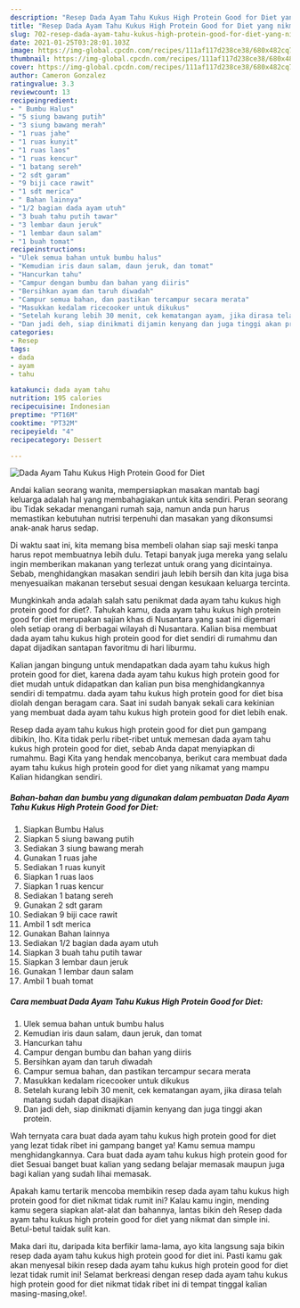 ```yaml
---
description: "Resep Dada Ayam Tahu Kukus High Protein Good for Diet yang nikmat Untuk Jualan"
title: "Resep Dada Ayam Tahu Kukus High Protein Good for Diet yang nikmat Untuk Jualan"
slug: 702-resep-dada-ayam-tahu-kukus-high-protein-good-for-diet-yang-nikmat-untuk-jualan
date: 2021-01-25T03:28:01.103Z
image: https://img-global.cpcdn.com/recipes/111af117d238ce38/680x482cq70/dada-ayam-tahu-kukus-high-protein-good-for-diet-foto-resep-utama.jpg
thumbnail: https://img-global.cpcdn.com/recipes/111af117d238ce38/680x482cq70/dada-ayam-tahu-kukus-high-protein-good-for-diet-foto-resep-utama.jpg
cover: https://img-global.cpcdn.com/recipes/111af117d238ce38/680x482cq70/dada-ayam-tahu-kukus-high-protein-good-for-diet-foto-resep-utama.jpg
author: Cameron Gonzalez
ratingvalue: 3.3
reviewcount: 13
recipeingredient:
- " Bumbu Halus"
- "5 siung bawang putih"
- "3 siung bawang merah"
- "1 ruas jahe"
- "1 ruas kunyit"
- "1 ruas laos"
- "1 ruas kencur"
- "1 batang sereh"
- "2 sdt garam"
- "9 biji cace rawit"
- "1 sdt merica"
- " Bahan lainnya"
- "1/2 bagian dada ayam utuh"
- "3 buah tahu putih tawar"
- "3 lembar daun jeruk"
- "1 lembar daun salam"
- "1 buah tomat"
recipeinstructions:
- "Ulek semua bahan untuk bumbu halus"
- "Kemudian iris daun salam, daun jeruk, dan tomat"
- "Hancurkan tahu"
- "Campur dengan bumbu dan bahan yang diiris"
- "Bersihkan ayam dan taruh diwadah"
- "Campur semua bahan, dan pastikan tercampur secara merata"
- "Masukkan kedalam ricecooker untuk dikukus"
- "Setelah kurang lebih 30 menit, cek kematangan ayam, jika dirasa telah matang sudah dapat disajikan"
- "Dan jadi deh, siap dinikmati dijamin kenyang dan juga tinggi akan protein."
categories:
- Resep
tags:
- dada
- ayam
- tahu

katakunci: dada ayam tahu 
nutrition: 195 calories
recipecuisine: Indonesian
preptime: "PT16M"
cooktime: "PT32M"
recipeyield: "4"
recipecategory: Dessert

---
```



![Dada Ayam Tahu Kukus High Protein Good for Diet](https://img-global.cpcdn.com/recipes/111af117d238ce38/680x482cq70/dada-ayam-tahu-kukus-high-protein-good-for-diet-foto-resep-utama.jpg)

Andai kalian seorang wanita, mempersiapkan masakan mantab bagi keluarga adalah hal yang membahagiakan untuk kita sendiri. Peran seorang ibu Tidak sekadar menangani rumah saja, namun anda pun harus memastikan kebutuhan nutrisi terpenuhi dan masakan yang dikonsumsi anak-anak harus sedap.

Di waktu  saat ini, kita memang bisa membeli olahan siap saji meski tanpa harus repot membuatnya lebih dulu. Tetapi banyak juga mereka yang selalu ingin memberikan makanan yang terlezat untuk orang yang dicintainya. Sebab, menghidangkan masakan sendiri jauh lebih bersih dan kita juga bisa menyesuaikan makanan tersebut sesuai dengan kesukaan keluarga tercinta. 



Mungkinkah anda adalah salah satu penikmat dada ayam tahu kukus high protein good for diet?. Tahukah kamu, dada ayam tahu kukus high protein good for diet merupakan sajian khas di Nusantara yang saat ini digemari oleh setiap orang di berbagai wilayah di Nusantara. Kalian bisa membuat dada ayam tahu kukus high protein good for diet sendiri di rumahmu dan dapat dijadikan santapan favoritmu di hari liburmu.

Kalian jangan bingung untuk mendapatkan dada ayam tahu kukus high protein good for diet, karena dada ayam tahu kukus high protein good for diet mudah untuk didapatkan dan kalian pun bisa menghidangkannya sendiri di tempatmu. dada ayam tahu kukus high protein good for diet bisa diolah dengan beragam cara. Saat ini sudah banyak sekali cara kekinian yang membuat dada ayam tahu kukus high protein good for diet lebih enak.

Resep dada ayam tahu kukus high protein good for diet pun gampang dibikin, lho. Kita tidak perlu ribet-ribet untuk memesan dada ayam tahu kukus high protein good for diet, sebab Anda dapat menyiapkan di rumahmu. Bagi Kita yang hendak mencobanya, berikut cara membuat dada ayam tahu kukus high protein good for diet yang nikamat yang mampu Kalian hidangkan sendiri.

<!--inarticleads1-->

##### Bahan-bahan dan bumbu yang digunakan dalam pembuatan Dada Ayam Tahu Kukus High Protein Good for Diet:

1. Siapkan  Bumbu Halus
1. Siapkan 5 siung bawang putih
1. Sediakan 3 siung bawang merah
1. Gunakan 1 ruas jahe
1. Sediakan 1 ruas kunyit
1. Siapkan 1 ruas laos
1. Siapkan 1 ruas kencur
1. Sediakan 1 batang sereh
1. Gunakan 2 sdt garam
1. Sediakan 9 biji cace rawit
1. Ambil 1 sdt merica
1. Gunakan  Bahan lainnya
1. Sediakan 1/2 bagian dada ayam utuh
1. Siapkan 3 buah tahu putih tawar
1. Siapkan 3 lembar daun jeruk
1. Gunakan 1 lembar daun salam
1. Ambil 1 buah tomat




<!--inarticleads2-->

##### Cara membuat Dada Ayam Tahu Kukus High Protein Good for Diet:

1. Ulek semua bahan untuk bumbu halus
1. Kemudian iris daun salam, daun jeruk, dan tomat
1. Hancurkan tahu
1. Campur dengan bumbu dan bahan yang diiris
1. Bersihkan ayam dan taruh diwadah
1. Campur semua bahan, dan pastikan tercampur secara merata
1. Masukkan kedalam ricecooker untuk dikukus
1. Setelah kurang lebih 30 menit, cek kematangan ayam, jika dirasa telah matang sudah dapat disajikan
1. Dan jadi deh, siap dinikmati dijamin kenyang dan juga tinggi akan protein.




Wah ternyata cara buat dada ayam tahu kukus high protein good for diet yang lezat tidak ribet ini gampang banget ya! Kamu semua mampu menghidangkannya. Cara buat dada ayam tahu kukus high protein good for diet Sesuai banget buat kalian yang sedang belajar memasak maupun juga bagi kalian yang sudah lihai memasak.

Apakah kamu tertarik mencoba membikin resep dada ayam tahu kukus high protein good for diet nikmat tidak rumit ini? Kalau kamu ingin, mending kamu segera siapkan alat-alat dan bahannya, lantas bikin deh Resep dada ayam tahu kukus high protein good for diet yang nikmat dan simple ini. Betul-betul taidak sulit kan. 

Maka dari itu, daripada kita berfikir lama-lama, ayo kita langsung saja bikin resep dada ayam tahu kukus high protein good for diet ini. Pasti kamu gak akan menyesal bikin resep dada ayam tahu kukus high protein good for diet lezat tidak rumit ini! Selamat berkreasi dengan resep dada ayam tahu kukus high protein good for diet nikmat tidak ribet ini di tempat tinggal kalian masing-masing,oke!.

